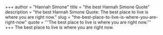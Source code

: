 +++
author = "Hannah Simone"
title = "the best Hannah Simone Quote"
description = "the best Hannah Simone Quote: The best place to live is where you are right now."
slug = "the-best-place-to-live-is-where-you-are-right-now"
quote = '''The best place to live is where you are right now.'''
+++
The best place to live is where you are right now.
